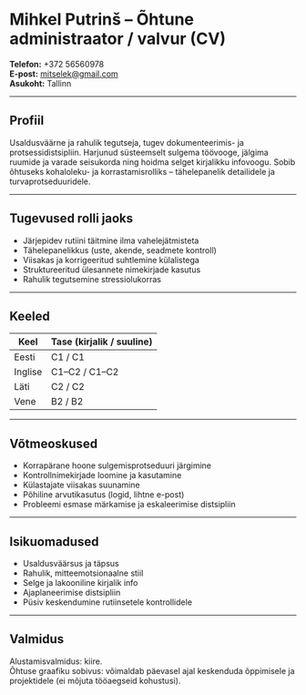 # Mihkel Putrinš – Õhtune administraator / valvur (CV)

**Telefon:** +372 56560978  
**E-post:** [mitselek@gmail.com](mailto:mitselek@gmail.com)  
**Asukoht:** Tallinn  

---

## Profiil

Usaldusväärne ja rahulik tegutseja, tugev dokumenteerimis- ja protsessidistsipliin. Harjunud süsteemselt sulgema töövooge, jälgima ruumide ja varade seisukorda ning hoidma selget kirjalikku infovoogu. Sobib õhtuseks kohaloleku- ja korrastamisrolliks – tähelepanelik detailidele ja turvaprotseduuridele.

---

## Tugevused rolli jaoks

- Järjepidev rutiini täitmine ilma vahelejätmisteta
- Tähelepanelikkus (uste, akende, seadmete kontroll)
- Viisakas ja korrigeeritud suhtlemine külalistega
- Struktureeritud ülesannete nimekirjade kasutus
- Rahulik tegutsemine stressiolukorras

---

## Keeled

| Keel | Tase (kirjalik / suuline) |
|------|---------------------------|
| Eesti | C1 / C1 |
| Inglise | C1–C2 / C1–C2 |
| Läti | C2 / C2 |
| Vene | B2 / B2 |

---

## Võtmeoskused

- Korrapärane hoone sulgemisprotseduuri järgimine
- Kontrollnimekirjade loomine ja kasutamine
- Külastajate viisakas suunamine
- Põhiline arvutikasutus (logid, lihtne e-post)
- Probleemi esmase märkamise ja eskaleerimise distsipliin

---

## Isikuomadused

- Usaldusväärsus ja täpsus
- Rahulik, mitteemotsionaalne stiil
- Selge ja lakooniline kirjalik info
- Ajaplaneerimise distsipliin
- Püsiv keskendumine rutiinsetele kontrollidele

---

## Valmidus

Alustamisvalmidus: kiire.  
Õhtuse graafiku sobivus: võimaldab päevasel ajal keskenduda õppimisele ja projektidele (ei mõjuta tööaegseid kohustusi).
